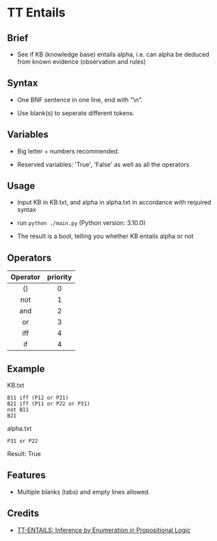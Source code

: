 # TT Entails

## Brief

- See if KB (knowledge base) entails alpha, i.e. can alpha be deduced from known evidence (observation and rules)

## Syntax

- One BNF sentence in one line, end with "\n".

- Use blank(s) to seperate different tokens.

## Variables

- Big letter + numbers recommended.

- Reserved variables: 'True', 'False' as well as all the operators.

## Usage

- Input KB in KB.txt, and alpha in alpha.txt in accordance with required syntax

- run `python ./main.py` (Python version: 3.10.0)

- The result is a bool, telling you whether KB entails alpha or not

## Operators

| Operator | priority |
| :-----:  | :------: |
|   ()     |    0     |
|   not    |    1     |
|   and    |    2     |
|   or     |    3     |
|   iff    |    4     |
|   if     |    4     |

## Example

KB.txt

```
B11 iff (P12 or P21)
B21 iff (P11 or P22 or P31)
not B11
B21
```

alpha.txt

```
P31 or P22
```

Result: True

## Features

- Multiple blanks (tabs) and empty lines allowed.

## Credits

- [TT-ENTAILS: Inference by Enumeration in Propositional Logic](http://vlm1.uta.edu/~athitsos/courses/cse4308_fall2016/lectures/03a_tt_entails.pdf)

